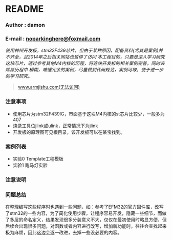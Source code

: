 README
===========================

### Author : damon
### E-mail : noparkinghere@foxmail.com


*使用神州开发板，stm32F439芯片，但由于某种原因，配备资料(尤其是案例)并不齐全，且2014年之后相关网站也暂停了访问
本工程目的，只要是深入学习研究这块芯片，通过参考其他M4内核的历程，将这块开发板的相关案例完善，同时去除原历程中
模糊，难懂冗余的案例，尽量做到代码规范，案例可取，便于进一步的学习研究。*


> www.armjishu.com(无法访问)


### 注意事项

- 使用芯片为stm32F439IG，市面基于这块M4内核的st芯片比较少，一般多为407
- 烧录工具位jlink或ulink，正常情况下为jlink
- 开发板的原理图可见根目录，该开发板可以在某宝找到。

### 案例列表

- 实验0 Template工程模板
- 实验1 跑马灯实验



### 注意说明


### 问题总结

在整理编写这些程序时也遇到一些问题，如：参考了EFM32的官方固件库，改写了stm32的一些内容，为了简化使用步骤，让程序容易开发，隐藏一些细节，而做了多层的命名定义，结果发现很多分装意义不大，仅仅在最初使用时略显方便，但后续会出现很多问题，对函数或者内容进行改写，增加新功能时，往往会查找起来极为麻烦，因此这边会逐一改进，去掉一些没必要的内容。
